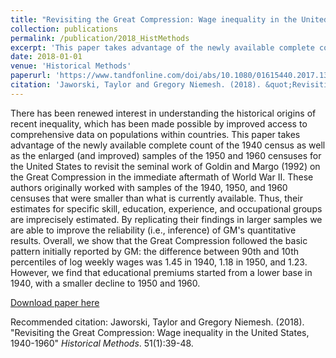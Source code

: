 ```yaml
---
title: "Revisiting the Great Compression: Wage inequality in the United States, 1940-1960"
collection: publications
permalink: /publication/2018_HistMethods
excerpt: 'This paper takes advantage of the newly available complete count of the 1940 census as well as the enlarged (and improved) samples of the 1950 and 1960 censuses for the United States to revisit the seminal work of Goldin and Margo (1992) on the Great Compression in the immediate aftermath of World War II.'
date: 2018-01-01
venue: 'Historical Methods'
paperurl: 'https://www.tandfonline.com/doi/abs/10.1080/01615440.2017.1393360'
citation: 'Jaworski, Taylor and Gregory Niemesh. (2018). &quot;Revisiting the Great Compression: Wage inequality in the United States, 1940-1960&quot; <i>Historical Methods</i>. 51(1):39-48.'
---
```

There has been renewed interest in understanding the historical origins of recent inequality, which has been made possible by improved access to comprehensive data on populations within countries. This paper takes advantage of the newly available complete count of the 1940 census as well as the enlarged (and improved) samples of the 1950 and 1960 censuses for the United States to revisit the seminal work of Goldin and Margo (1992) on the Great Compression in the immediate aftermath of World War II. These authors originally worked with samples of the 1940, 1950, and 1960 censuses that were smaller than what is currently available. Thus, their estimates for specific skill, education, experience, and occupational groups are imprecisely estimated. By replicating their findings in larger samples we are able to improve the reliability (i.e., inference) of GM's quantitative results. Overall, we show that the Great Compression followed the basic pattern initially reported by GM: the difference between 90th and 10th percentiles of log weekly wages was 1.45 in 1940, 1.18 in 1950, and 1.23. However, we find that educational premiums started from a lower base in 1940, with a smaller decline to 1950 and 1960.

[Download paper here](https://www.tandfonline.com/doi/abs/10.1080/01615440.2017.1393360)

Recommended citation: Jaworski, Taylor and Gregory Niemesh. (2018). "Revisiting the Great Compression: Wage inequality in the United States, 1940-1960" <i>Historical Methods</i>. 51(1):39-48.
